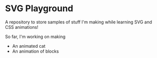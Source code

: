 # SVG Playground
A repository to store samples of stuff I'm making while learning SVG and CSS animations!

So far, I'm working on making
- An animated cat
- An animation of blocks